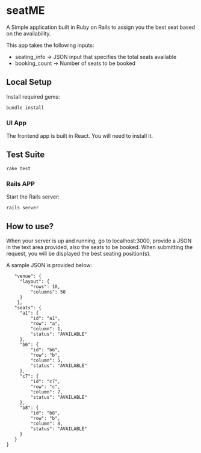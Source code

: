 # seatME

A Simple application built in Ruby on Rails to assign you the best seat based on the availability. 

This app takes the following inputs:
 - seating_info -> JSON input that specifies the total seats available
 - booking_count -> Number of seats to be booked
 
## Local Setup

Install required gems:

    bundle install

### UI App

The frontend app is built in React. You will need to install it.

## Test Suite

    rake test

### Rails APP

Start the Rails server:

    rails server
    
## How to use?

When your server is up and running, go to localhost:3000, provide a JSON in the text area provided, also the seats to be booked. When submitting the request, you will be displayed the best seating position(s).

A sample JSON is provided below:

   ```{
      "venue": {
        "layout": {
            "rows": 10,
            "columns": 50
        }
       },
      "seats": {
        "a1": {
            "id": "a1",
            "row": "a",
            "column": 1,
            "status": "AVAILABLE"
        },
        "b6": {
            "id": "b6",
            "row": "b",
            "column": 5,
            "status": "AVAILABLE"
        },
        "c7": {
            "id": "c7",
            "row": "c",
            "column": 7,
            "status": "AVAILABLE"
        },
        "b8": {
            "id": "b8",
            "row": "b",
            "column": 8,
            "status": "AVAILABLE"
        }
      }
   }
   ```
